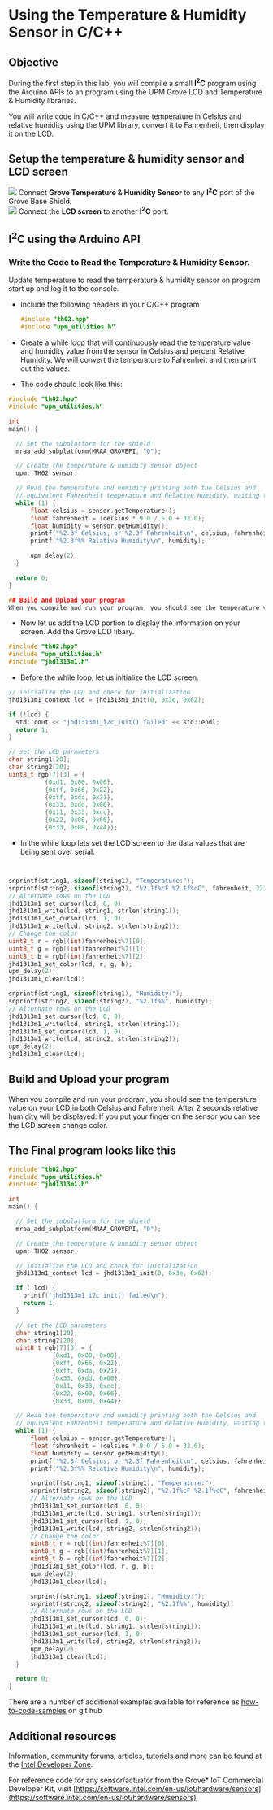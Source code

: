 # Using the Temperature & Humidity Sensor in C/C++

## Objective

During the first step in this lab, you will compile a small **I<sup>2</sup>C** program using the Arduino APIs to an program using the UPM Grove LCD and Temperature & Humidity libraries.

You will write code in C/C++ and measure temperature in Celsius and relative humidity using the UPM library, convert it to Fahrenheit, then display it on the LCD.

## Setup the temperature & humidity sensor and LCD screen

![](./images/action.png) Connect **Grove Temperature & Humidity Sensor** to any **I<sup>2</sup>C** port of the Grove Base Shield.
</br>
![](./images/action.png) Connect the **LCD screen** to another **I<sup>2</sup>C** port.

## **I<sup>2</sup>C** using the Arduino API

### Write the Code to Read the Temperature & Humidity Sensor.

Update <span class="icon file">temperature</span> to read the temperature & humidity sensor on program start up and log it to the console.

*  Include the following headers in your C/C++ program

  	```c
    #include "th02.hpp"
    #include "upm_utilities.h"
    ```

*  Create a while loop that will continuously read the temperature value and humidity value from the sensor in Celsius and percent Relative Humidity. We will convert the temperature to Fahrenheit and then print out the values.

*  The code should look like this:

```c
#include "th02.hpp"
#include "upm_utilities.h"

int
main() {

  // Set the subplatform for the shield
  mraa_add_subplatform(MRAA_GROVEPI, "0");

  // Create the temperature & humidity sensor object
  upm::TH02 sensor;

  // Read the temperature and humidity printing both the Celsius and
  // equivalent Fahrenheit temperature and Relative Humidity, waiting two seconds between readings
  while (1) {
      float celsius = sensor.getTemperature();
      float fahrenheit = (celsius * 9.0 / 5.0 + 32.0);
      float humidity = sensor.getHumidity();
      printf("%2.3f Celsius, or %2.3f Fahrenheit\n", celsius, fahrenheit);
      printf("%2.3f%% Relative Humidity\n", humidity);

      upm_delay(2);
  }

  return 0;
}

## Build and Upload your program
When you compile and run your program, you should see the temperature value on your monitor via serial communication.

```
* Now let us add the LCD portion to display the information on your screen. Add the Grove LCD libary.

```c
#include "th02.hpp"
#include "upm_utilities.h"
#include "jhd1313m1.h"

```

* Before the while loop, let us initialize the LCD screen.

```c
// initialize the LCD and check for initialization
jhd1313m1_context lcd = jhd1313m1_init(0, 0x3e, 0x62);

if (!lcd) {
  std::cout << "jhd1313m1_i2c_init() failed" << std::endl;
  return 1;
}

// set the LCD parameters
char string1[20];
char string2[20];
uint8_t rgb[7][3] = {
          {0xd1, 0x00, 0x00},
          {0xff, 0x66, 0x22},
          {0xff, 0xda, 0x21},
          {0x33, 0xdd, 0x00},
          {0x11, 0x33, 0xcc},
          {0x22, 0x00, 0x66},
          {0x33, 0x00, 0x44}};

```
* In the while loop lets set the LCD screen to the data values that are being sent over serial.

```c


snprintf(string1, sizeof(string1), "Temperature:");
snprintf(string2, sizeof(string2), "%2.1f%cF %2.1f%cC", fahrenheit, 223, celsius, 223);
// Alternate rows on the LCD
jhd1313m1_set_cursor(lcd, 0, 0);
jhd1313m1_write(lcd, string1, strlen(string1));
jhd1313m1_set_cursor(lcd, 1, 0);
jhd1313m1_write(lcd, string2, strlen(string2));
// Change the color
uint8_t r = rgb[(int)fahrenheit%7][0];
uint8_t g = rgb[(int)fahrenheit%7][1];
uint8_t b = rgb[(int)fahrenheit%7][2];
jhd1313m1_set_color(lcd, r, g, b);
upm_delay(2);
jhd1313m1_clear(lcd);

snprintf(string1, sizeof(string1), "Humidity:");
snprintf(string2, sizeof(string2), "%2.1f%%", humidity);
// Alternate rows on the LCD
jhd1313m1_set_cursor(lcd, 0, 0);
jhd1313m1_write(lcd, string1, strlen(string1));
jhd1313m1_set_cursor(lcd, 1, 0);
jhd1313m1_write(lcd, string2, strlen(string2));
upm_delay(2);
jhd1313m1_clear(lcd);

```
## Build and Upload your program
When you compile and run your program, you should see the temperature value on your LCD in both Celsius and Fahrenheit. After 2 seconds relative humidity will be displayed.  If you put your finger on the sensor you can see the LCD screen change color.

## The Final program looks like this
```c
#include "th02.hpp"
#include "upm_utilities.h"
#include "jhd1313m1.h"

int
main() {

  // Set the subplatform for the shield
  mraa_add_subplatform(MRAA_GROVEPI, "0");

  // Create the temperature & humidity sensor object
  upm::TH02 sensor;

  // initialize the LCD and check for initialization
  jhd1313m1_context lcd = jhd1313m1_init(0, 0x3e, 0x62);

  if (!lcd) {
    printf("jhd1313m1_i2c_init() failed\n");
    return 1;
  }

  // set the LCD parameters
  char string1[20];
  char string2[20];
  uint8_t rgb[7][3] = {
            {0xd1, 0x00, 0x00},
            {0xff, 0x66, 0x22},
            {0xff, 0xda, 0x21},
            {0x33, 0xdd, 0x00},
            {0x11, 0x33, 0xcc},
            {0x22, 0x00, 0x66},
            {0x33, 0x00, 0x44}};

  // Read the temperature and humidity printing both the Celsius and
  // equivalent Fahrenheit temperature and Relative Humidity, waiting two seconds between readings
  while (1) {
      float celsius = sensor.getTemperature();
      float fahrenheit = (celsius * 9.0 / 5.0 + 32.0);
      float humidity = sensor.getHumidity();
      printf("%2.3f Celsius, or %2.3f Fahrenheit\n", celsius, fahrenheit);
      printf("%2.3f%% Relative Humidity\n", humidity);

      snprintf(string1, sizeof(string1), "Temperature:");
      snprintf(string2, sizeof(string2), "%2.1f%cF %2.1f%cC", fahrenheit, 223, celsius, 223);
      // Alternate rows on the LCD
      jhd1313m1_set_cursor(lcd, 0, 0);
      jhd1313m1_write(lcd, string1, strlen(string1));
      jhd1313m1_set_cursor(lcd, 1, 0);
      jhd1313m1_write(lcd, string2, strlen(string2));
      // Change the color
      uint8_t r = rgb[(int)fahrenheit%7][0];
      uint8_t g = rgb[(int)fahrenheit%7][1];
      uint8_t b = rgb[(int)fahrenheit%7][2];
      jhd1313m1_set_color(lcd, r, g, b);
      upm_delay(2);
      jhd1313m1_clear(lcd);

      snprintf(string1, sizeof(string1), "Humidity:");
      snprintf(string2, sizeof(string2), "%2.1f%%", humidity);
      // Alternate rows on the LCD
      jhd1313m1_set_cursor(lcd, 0, 0);
      jhd1313m1_write(lcd, string1, strlen(string1));
      jhd1313m1_set_cursor(lcd, 1, 0);
      jhd1313m1_write(lcd, string2, strlen(string2));
      upm_delay(2);
      jhd1313m1_clear(lcd);
  }

  return 0;
}
```

There are a number of additional examples available for reference as [how-to-code-samples](https://github.com/intel-iot-devkit/how-to-code-samples) on git hub

## Additional resources

Information, community forums, articles, tutorials and more can be found at the [Intel Developer Zone](https://software.intel.com/iot).

For reference code for any sensor/actuator from the Grove* IoT Commercial Developer Kit, visit [https://software.intel.com/en-us/iot/hardware/sensors](https://software.intel.com/en-us/iot/hardware/sensors)
